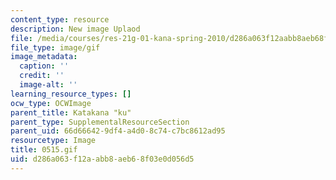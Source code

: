 ```yaml
---
content_type: resource
description: New image Uplaod
file: /media/courses/res-21g-01-kana-spring-2010/d286a063f12aabb8aeb68f03e0d056d5_0515.gif
file_type: image/gif
image_metadata:
  caption: ''
  credit: ''
  image-alt: ''
learning_resource_types: []
ocw_type: OCWImage
parent_title: Katakana "ku"
parent_type: SupplementalResourceSection
parent_uid: 66d66642-9df4-a4d0-8c74-c7bc8612ad95
resourcetype: Image
title: 0515.gif
uid: d286a063-f12a-abb8-aeb6-8f03e0d056d5
---
```

